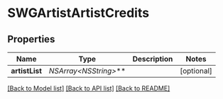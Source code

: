 # SWGArtistArtistCredits

## Properties
Name | Type | Description | Notes
------------ | ------------- | ------------- | -------------
**artistList** | **NSArray&lt;NSString*&gt;*** |  | [optional] 

[[Back to Model list]](../README.md#documentation-for-models) [[Back to API list]](../README.md#documentation-for-api-endpoints) [[Back to README]](../README.md)


